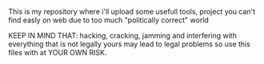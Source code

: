 This is my repository where i'll upload some usefull tools, project you can't find easly on web due to too much "politically correct" world

KEEP IN MIND THAT: hacking, cracking, jamming and interfering with everything that is not legally yours may lead to legal problems so use this files with at YOUR OWN RISK.
